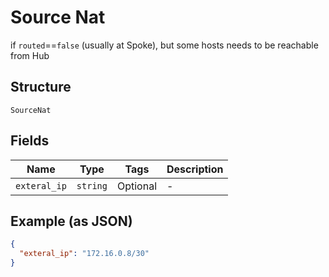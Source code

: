 
# Source Nat

if `routed`==`false` (usually at Spoke), but some hosts needs to be reachable from Hub

## Structure

`SourceNat`

## Fields

| Name | Type | Tags | Description |
|  --- | --- | --- | --- |
| `exteral_ip` | `string` | Optional | - |

## Example (as JSON)

```json
{
  "exteral_ip": "172.16.0.8/30"
}
```

